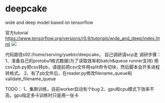 # deepcake
wide and deep model based on tensorflow

官方tutorial
https://www.tensorflow.org/versions/r0.9/tutorials/wide_and_deep/index.html
![](https://www.tensorflow.org/versions/r0.9/images/wide_n_deep.svg)


代码路径s92:/home/serving/yuebin/deepcake， 自己调研请scp走
调研步骤：
1、准备自己的protobuf格式数据(为了读取效率和batch&queue runner支持)
       用csv2pb.py把csv转pb，请提前把csv文件用split命令切块，然后脚本会开多进程转格式。
2、有了pb文件后，在reader.py修改filename_queue和validate_filename_queue





TODO：
1、集群训练，目前worker启动有个bug
2、gpu和cpu模式下效率不高，gpu指定多卡训练时只是用一张卡
